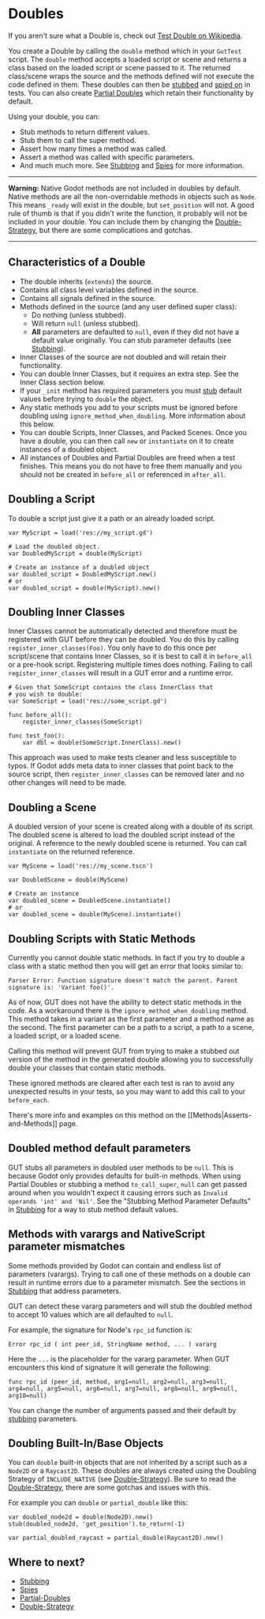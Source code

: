 # Doubles
If you aren't sure what a Double is, check out [Test Double on Wikipedia](https://en.wikipedia.org/wiki/Test_double).

You create a Double by calling the `double` method which in your `GutTest` script.  The `double` method accepts a loaded script or scene and returns a class based on the loaded script or scene passed to it.  The returned class/scene wraps the source and the methods defined will not execute the code defined in them.  These doubles can then be [stubbed](Stubbing) and [spied on](Spies) in tests.  You can also create [Partial Doubles](Partial-Doubles) which retain their functionality by default.

Using your double, you can:
* Stub methods to return different values.
* Stub them to call the super method.
* Assert how many times a method was called.
* Assert a method was called with specific parameters.
* And much much more.  See [Stubbing](Stubbing) and [Spies](Spies) for more information.

<hr>

__Warning:__   Native Godot methods are not included in doubles by default.  Native methods are all the non-overridable methods in objects such as `Node`.  This means `_ready` will exist in the double, but `set_position` will not.  A good rule of thumb is that if you didn't write the function, it probably will not be included in your double.  You can include them by changing the [Double-Strategy](Double-Strategy), but there are some complications and gotchas.

<hr>

## Characteristics of a Double
* The double inherits (`extends`) the source.
* Contains all class level variables defined in the source.
* Contains all signals defined in the source.
* Methods defined in the source (and any user defined super class):
  * Do nothing (unless stubbed).
  * Will return `null` (unless stubbed).
  * __All__ parameters are defaulted to `null`, even if they did not have a default value originally.  You can stub parameter defaults (see [Stubbing](Stubbing)).
* Inner Classes of the source are not doubled and will retain their functionality.
* You can double Inner Classes, but it requires an extra step.  See the Inner Class section below.
* If your `_init` method has required parameters you must [stub](Stubbing) default values before trying to `double` the object.
* Any static methods you add to your scripts must be ignored before doubling using `ignore_method_when_doubling`.  More information about this below.
* You can double Scripts, Inner Classes, and Packed Scenes.  Once you have a double, you can then call `new` or `instantiate` on it to create instances of a doubled object.
* All instances of Doubles and Partial Doubles are freed when a test finishes.  This means you do not have to free them manually and you should not be created in `before_all` or referenced in `after_all`.


## Doubling a Script
To double a script just give it a path or an already loaded script.
``` gdscript
var MyScript = load('res://my_script.gd')

# Load the doubled object.
var DoubledMyScript = double(MyScript)

# Create an instance of a doubled object
var doubled_script = DoubledMyScript.new()
# or
var doubled_script = double(MyScript).new()
```


## Doubling Inner Classes
Inner Classes cannot be automatically detected and therefore must be registered with GUT before they can be doubled.  You do this by calling `register_inner_classes(Foo)`.  You only have to do this once per script/scene that contains Inner Classes, so it is best to call it in `before_all` or a pre-hook script.  Registering multiple times does nothing.  Failing to call `register_inner_classes` will result in a GUT error and a runtime error.

```gdscript
# Given that SomeScript contains the class InnerClass that
# you wish to double:
var SomeScript = load('res://some_script.gd')

func before_all():
    register_inner_classes(SomeScript)

func test_foo():
    var dbl = double(SomeScript.InnerClass).new()
```
This approach was used to make tests cleaner and less susceptible to typos.  If Godot adds meta data to inner classes that point back to the source script, then `register_inner_classes` can be removed later and no other changes will need to be made.


## Doubling a Scene
A doubled version of your scene is created along with a double of its script.  The doubled scene is altered to load the doubled script instead of the original.  A reference to the newly doubled scene is returned.  You can call `instantiate` on the returned reference.

``` gdscript
var MyScene = load('res://my_scene.tscn')

var DoubledScene = double(MyScene)

# Create an instance
var doubled_scene = DoubledScene.instantiate()
# or
var doubled_scene = double(MyScene).instantiate()
```


## Doubling Scripts with Static Methods
Currently you cannot double static methods.  In fact if you try to double a class with a static method then you will get an error that looks similar to:
```
Parser Error: Function signature doesn't match the parent. Parent signature is: 'Variant foo()'.
```
As of now, GUT does not have the ability to detect static methods in the code.  As a workaround there is the `ignore_method_when_doubling` method.  This method takes in a variant as the first parameter and a method name as the second.  The first parameter can be a path to a script, a path to a scene, a loaded script, or a loaded scene.

Calling this method will prevent GUT from trying to make a stubbed out version of the method in the generated double allowing you to successfully double your classes that contain static methods.

These ignored methods are cleared after each test is ran to avoid any unexpected results in your tests, so you may want to add this call to your `before_each`.

There's more info and examples on this method on the [[Methods|Asserts-and-Methods]] page.


## Doubled method default parameters
GUT stubs all parameters in doubled user methods to be `null`.  This is because Godot only provides defaults for built-in methods.  When using Partial Doubles or stubbing a method `to_call_super`, `null` can get passed around when you wouldn't expect it causing errors such as `Invalid operands 'int' and 'Nil'`.  See the "Stubbing Method Parameter Defaults" in [Stubbing](Stubbing) for a way to stub method default values.


## Methods with varargs and NativeScript parameter mismatches
Some methods provided by Godot can contain and endless list of parameters (varargs).  Trying to call one of these methods on a double can result in runtime errors due to a parameter mismatch.  See the sections in [Stubbing](Stubbing) that address parameters.

GUT can detect these vararg parameters and will stub the doubled method to accept 10 values which are all defaulted to `null`.

For example, the signature for Node's `rpc_id` function is:
``` gdscript
Error rpc_id ( int peer_id, StringName method, ... ) vararg
```
Here the `...` is the placeholder for the vararg parameter.  When GUT encounters this kind of signature it will generate the following:
```gdscript
func rpc_id (peer_id, method, arg1=null, arg2=null, arg3=null, arg4=null, arg5=null, arg6=null, arg7=null, arg8=null, arg9=null, arg10=null)
```

You can change the number of arguments passed and their default by [stubbing](Stubbing) parameters.


## Doubling Built-In/Base Objects
You can `double` built-in objects that are not inherited by a script such as a `Node2D` or a `Raycast2D`.  These doubles are always created using the Doubling Strategy of `INCLUDE_NATIVE` (see [Double-Strategy](Double-Strategy)).  Be sure to read the [Double-Strategy](Double-Strategy), there are some gotchas and issues with this.

For example you can `double` or `partial_double` like this:
``` gdscript
var doubled_node2d = double(Node2D).new()
stub(doubled_node2d, 'get_position').to_return(-1)

var partial_doubled_raycast = partial_double(Raycast2D).new()
```


## Where to next?
* [Stubbing](Stubbing)
* [Spies](Spies)
* [Partial-Doubles](Partial-Doubles)
* [Double-Strategy](Double-Strategy)
